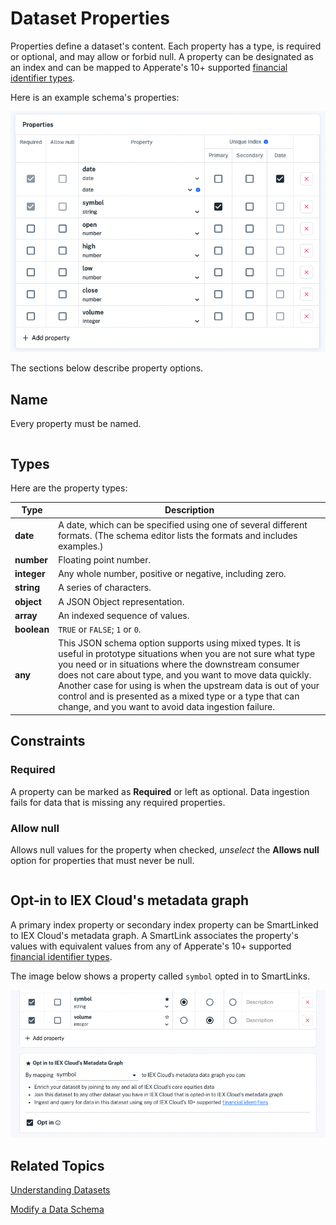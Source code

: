 # Dataset Properties

Properties define a dataset's content. Each property has a type, is required or optional, and may allow or forbid null. A property can be designated as an index and can be mapped to Apperate's 10+ supported [financial identifier types](../reference/financial-identifiers.md).

Here is an example schema's properties:

![sample-aapl-dataset-edit-schema.png](./dataset-properties/sample-aapl-dataset-edit-schema.png)

The sections below describe property options.

## Name

Every property must be named.

``` {important} The  \_system prefix (case-insensitive) is reserved for Apperate system tables and columns. You must not prefix property names and dataset IDs with  \_system.
```

## Types

Here are the property types:

| Type | Description |
| ---- | ----------- |
| **date** | A date, which can be specified using one of several different formats. (The schema editor lists the formats and includes examples.) |
| **number** | Floating point number. |
| **integer** | Any whole number, positive or negative, including zero. |
| **string** | A series of characters. |
| **object** | A JSON Object representation. |
| **array** | An indexed sequence of values. |
| **boolean** | `TRUE` or `FALSE`; `1` or `0`. |
| **any** | This JSON schema option supports using mixed types. It is useful in prototype situations when you are not sure what type you need or in situations where the downstream consumer does not care about type, and you want to move data quickly. Another case for using is when the upstream data is out of your control and is presented as a mixed type or a type that can change, and you want to avoid data ingestion failure. |

## Constraints

### Required

A property can be marked as **Required** or left as optional. Data ingestion fails for data that is missing any required properties.

### Allow null

Allows null values for the property when checked, *unselect* the **Allows null** option for properties that must never be null.

``` {note} For CSV files, an empty field is interpreted as an empty string; it is never interpreted as null.
```

## Opt-in to IEX Cloud's metadata graph

A primary index property or secondary index property can be SmartLinked to IEX Cloud's metadata graph. A SmartLink associates the property's values with equivalent values from any of Apperate's 10+ supported [financial identifier types](../reference/financial-identifiers.md).

The image below shows a property called `symbol` opted in to SmartLinks.

![](../managing-your-data/understanding-datasets/smartlinked-property.png)

## Related Topics

[Understanding Datasets](../managing-your-data/understanding-datasets.md)

[Modify a Data Schema](../managing-your-data/updating-a-dataset-schema.md)